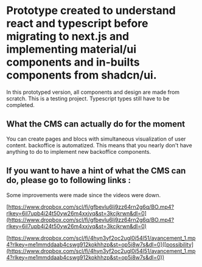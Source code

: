 # Prototype created to understand react and typescript before migrating to next.js and implementing material/ui components and in-builts components from shadcn/ui.

In this prototyped version, all components and design are made from scratch. This is a testing project. Typescript types still have to be completed. 

## What the CMS can actually do for the moment

You can create pages and blocs with simultaneous visualization of user content.
backoffice is automatized. This means that you nearly don't have anything to do to implement new backoffice components.

## If you want to have a hint of what the CMS can do, please go to following links :

Some improvements were made since the videos were down.

[https://www.dropbox.com/scl/fi/gfbevlu6lj9zz64rn2g6q/BO.mp4?rlkey=6il7upb4i24t50yw26m4xxjyq&st=3kcjkrwn&dl=0](https://www.dropbox.com/scl/fi/gfbevlu6lj9zz64rn2g6q/BO.mp4?rlkey=6il7upb4i24t50yw26m4xxjyq&st=3kcjkrwn&dl=0)

[https://www.dropbox.com/scl/fi/4hyn3yf2oc2ugl0i54l51/avancement_1.mp4?rlkey=me1mmddaab4cswg912kokhhzp&st=op5i8w7s&dl=0]([possibility](https://www.dropbox.com/scl/fi/4hyn3yf2oc2ugl0i54l51/avancement_1.mp4?rlkey=me1mmddaab4cswg912kokhhzp&st=op5i8w7s&dl=0))
